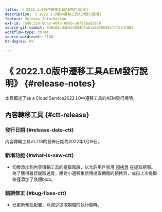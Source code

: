 ```yaml
---
title: 《 2022.1.0版中遷移工具AEM發行說明》
description: 《 2022.1.0版中遷移工具AEM發行說明》
feature: Release Information
exl-id: cbd0c316-bda3-48fb-89d6-a8f97bad1970
source-git-commit: 940a01cd3b9e4804bfab1a5970699271f624f087
workflow-type: tm+mt
source-wordcount: '134'
ht-degree: 6%

---
```


# 《 2022.1.0版中遷移工具AEM發行說明》 {#release-notes}

本頁概述了as a Cloud Service2022.1.0中遷移工具的AEM發行說明。

## 內容轉移工具 {#ctt-release}

### 發行日期 {#release-date-ctt}

內容傳輸工具v1.7.18的發佈日期為2022年1月18日。

### 新增功能 {#what-is-new-ctt}

* 切換添加到內容傳輸工具的提取階段，以允許用戶禁用 [預拷貝](https://experienceleague.adobe.com/docs/experience-manager-cloud-service/moving/cloud-migration/content-transfer-tool/handling-large-content-repositories.html?lang=en) 在提取期間。 為了獲得最佳提取速度，應對小遷移集禁用提取期間的預拷貝，或自上次提取後僅添加了幾個blob。

### 錯誤修正 {#bug-fixes-ctt}

* 已更新預設配置，以減少提取期間的執行超時。

